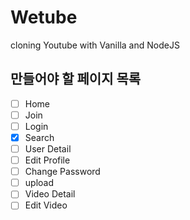# Wetube

cloning Youtube with Vanilla and NodeJS


## 만들어야 할 페이지 목록 

- [ ] Home
- [ ] Join
- [ ] Login
- [x] Search
- [ ] User Detail
- [ ] Edit Profile
- [ ] Change Password
- [ ] upload
- [ ] Video Detail
- [ ] Edit Video
